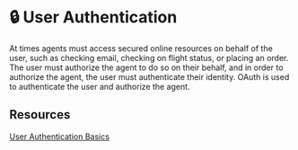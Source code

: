 # 🔒 User Authentication

At times agents must access secured online resources on behalf of the user, such as checking email, checking on flight status, or placing an order. The user must authorize the agent to do so on their behalf, and in order to authorize the agent, the user must authenticate their identity. OAuth is used to authenticate the user and authorize the agent.

## Resources

[User Authentication Basics](https://learn.microsoft.com/en-us/azure/bot-service/bot-builder-concept-authentication?view=azure-bot-service-4.0)